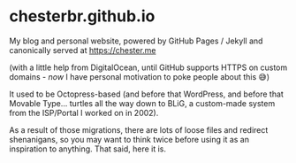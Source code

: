 # chesterbr.github.io

My blog and personal website, powered by GitHub Pages / Jekyll and canonically served at https://chester.me

(with a little help from DigitalOcean, until GitHub supports HTTPS on custom domains - *now* I have personal motivation to poke people about this :sweat_smile:)

It used to be Octopress-based (and before that WordPress, and before that Movable Type... turtles all the way down to BLiG, a custom-made system from the ISP/Portal I worked on in 2002).

As a result of those migrations, there are lots of loose files and redirect shenanigans, so you may want to think twice before using it as an inspiration to anything. That said, here it is.
